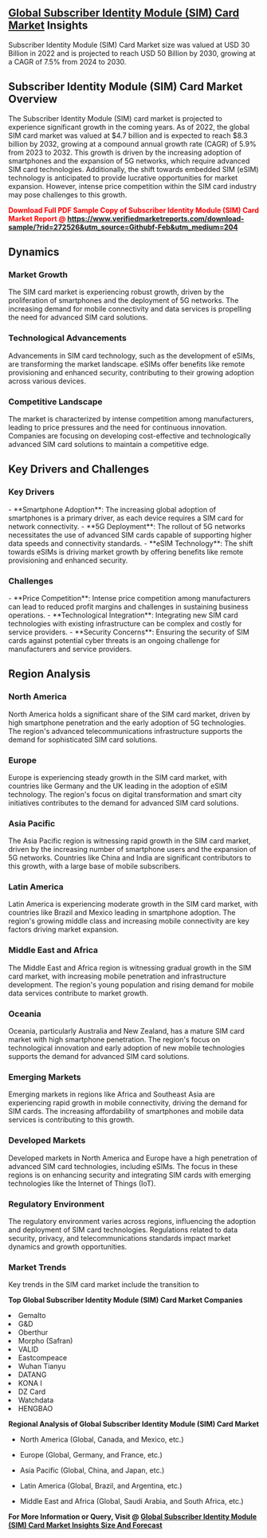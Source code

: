 <h2><a href="https://www.verifiedmarketreports.com/download-sample/?rid=272526&amp;utm_source=Githubf&amp;utm_medium=204" target="_blank">Global Subscriber Identity Module (SIM) Card Market</a> Insights</h2><p>Subscriber Identity Module (SIM) Card Market size was valued at USD 30 Billion in 2022 and is projected to reach USD 50 Billion by 2030, growing at a CAGR of 7.5% from 2024 to 2030.</p><p> <h2>Subscriber Identity Module (SIM) Card Market Overview</h2> <p>The Subscriber Identity Module (SIM) card market is projected to experience significant growth in the coming years. As of 2022, the global SIM card market was valued at $4.7 billion and is expected to reach $8.3 billion by 2032, growing at a compound annual growth rate (CAGR) of 5.9% from 2023 to 2032. This growth is driven by the increasing adoption of smartphones and the expansion of 5G networks, which require advanced SIM card technologies. Additionally, the shift towards embedded SIM (eSIM) technology is anticipated to provide lucrative opportunities for market expansion. However, intense price competition within the SIM card industry may pose challenges to this growth. <p><strong><p><span class=""><span style="color: #ff0000;"><strong>Download Full PDF Sample Copy of Subscriber Identity Module (SIM) Card Market Report</strong> @ </span><a href="https://www.verifiedmarketreports.com/download-sample/?rid=272526&amp;utm_source=Githubf-Feb&amp;utm_medium=204" target="_blank">https://www.verifiedmarketreports.com/download-sample/?rid=272526&amp;utm_source=Githubf-Feb&amp;utm_medium=204</a></span></p></strong></p> <h2>Dynamics</h2> <h3>Market Growth</h3> The SIM card market is experiencing robust growth, driven by the proliferation of smartphones and the deployment of 5G networks. The increasing demand for mobile connectivity and data services is propelling the need for advanced SIM card solutions. <h3>Technological Advancements</h3> Advancements in SIM card technology, such as the development of eSIMs, are transforming the market landscape. eSIMs offer benefits like remote provisioning and enhanced security, contributing to their growing adoption across various devices. <h3>Competitive Landscape</h3> The market is characterized by intense competition among manufacturers, leading to price pressures and the need for continuous innovation. Companies are focusing on developing cost-effective and technologically advanced SIM card solutions to maintain a competitive edge. <h2>Key Drivers and Challenges</h2> <h3>Key Drivers</h3> - **Smartphone Adoption**: The increasing global adoption of smartphones is a primary driver, as each device requires a SIM card for network connectivity. - **5G Deployment**: The rollout of 5G networks necessitates the use of advanced SIM cards capable of supporting higher data speeds and connectivity standards. - **eSIM Technology**: The shift towards eSIMs is driving market growth by offering benefits like remote provisioning and enhanced security. <h3>Challenges</h3> - **Price Competition**: Intense price competition among manufacturers can lead to reduced profit margins and challenges in sustaining business operations. - **Technological Integration**: Integrating new SIM card technologies with existing infrastructure can be complex and costly for service providers. - **Security Concerns**: Ensuring the security of SIM cards against potential cyber threats is an ongoing challenge for manufacturers and service providers. <h2>Region Analysis</h2> <h3>North America</h3> North America holds a significant share of the SIM card market, driven by high smartphone penetration and the early adoption of 5G technologies. The region's advanced telecommunications infrastructure supports the demand for sophisticated SIM card solutions. <h3>Europe</h3> Europe is experiencing steady growth in the SIM card market, with countries like Germany and the UK leading in the adoption of eSIM technology. The region's focus on digital transformation and smart city initiatives contributes to the demand for advanced SIM card solutions. <h3>Asia Pacific</h3> The Asia Pacific region is witnessing rapid growth in the SIM card market, driven by the increasing number of smartphone users and the expansion of 5G networks. Countries like China and India are significant contributors to this growth, with a large base of mobile subscribers. <h3>Latin America</h3> Latin America is experiencing moderate growth in the SIM card market, with countries like Brazil and Mexico leading in smartphone adoption. The region's growing middle class and increasing mobile connectivity are key factors driving market expansion. <h3>Middle East and Africa</h3> The Middle East and Africa region is witnessing gradual growth in the SIM card market, with increasing mobile penetration and infrastructure development. The region's young population and rising demand for mobile data services contribute to market growth. <h3>Oceania</h3> Oceania, particularly Australia and New Zealand, has a mature SIM card market with high smartphone penetration. The region's focus on technological innovation and early adoption of new mobile technologies supports the demand for advanced SIM card solutions. <h3>Emerging Markets</h3> Emerging markets in regions like Africa and Southeast Asia are experiencing rapid growth in mobile connectivity, driving the demand for SIM cards. The increasing affordability of smartphones and mobile data services is contributing to this growth. <h3>Developed Markets</h3> Developed markets in North America and Europe have a high penetration of advanced SIM card technologies, including eSIMs. The focus in these regions is on enhancing security and integrating SIM cards with emerging technologies like the Internet of Things (IoT). <h3>Regulatory Environment</h3> The regulatory environment varies across regions, influencing the adoption and deployment of SIM card technologies. Regulations related to data security, privacy, and telecommunications standards impact market dynamics and growth opportunities. <h3>Market Trends</h3> Key trends in the SIM card market include the transition to</p><p><strong>Top Global Subscriber Identity Module (SIM) Card Market Companies</strong></p><div data-test-id=""><p><li>Gemalto</li><li> G&D</li><li> Oberthur</li><li> Morpho (Safran)</li><li> VALID</li><li> Eastcompeace</li><li> Wuhan Tianyu</li><li> DATANG</li><li> KONA I</li><li> DZ Card</li><li> Watchdata</li><li> HENGBAO</li></p><div><strong>Regional Analysis of&nbsp;Global Subscriber Identity Module (SIM) Card Market</strong></div><ul><li dir="ltr"><p dir="ltr">North America&nbsp;(Global, Canada, and Mexico, etc.)</p></li><li dir="ltr"><p dir="ltr">Europe (Global, Germany, and France, etc.)</p></li><li dir="ltr"><p dir="ltr">Asia Pacific&nbsp;(Global, China, and Japan, etc.)</p></li><li dir="ltr"><p dir="ltr">Latin America&nbsp;(Global, Brazil, and Argentina, etc.)</p></li><li dir="ltr">Middle East and Africa&nbsp;(Global, Saudi Arabia, and South Africa, etc.)</li></ul><p><strong>For More Information or Query, Visit @&nbsp;</strong><strong><a href="https://www.verifiedmarketreports.com/product/subscriber-identity-module-sim-card-market/?utm_source=Githubf&amp;utm_medium=204" target="_blank">Global Subscriber Identity Module (SIM) Card Market Insights Size And Forecast</a></strong></p></div>
